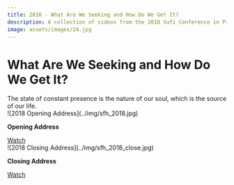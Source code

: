 ```yaml
---
title: 2018 - What Are We Seeking and How Do We Get It?
description: A collection of videos from the 2018 Sufi Conference in Pretoria, South Africa
image: assets/images/24.jpg
---
```


# What Are We Seeking and How Do We Get It?

<div class="callout6">
The state of constant presence is the nature of our soul, which is the source of our life.
</div>

<div markdown="1" class="card video sidebar center gemoji center-content">

<div markdown="2" class="video-image">
![2018 Opening Address](../img/sfh_2018.jpg)
</div>

**Opening Address**

<div markdown="3" class="video-link">
<a target="_blank" href="https://www.youtube.com/watch?v=6xSpVIIstUw">Watch</a>
</div>

</div>

<div markdown="1" class="card video sidebar center gemoji center-content">

<div markdown="2" class="video-image">
![2018 Closing Address](../img/sfh_2018_close.jpg)
</div>

**Closing Address**

<div markdown="3" class="video-link">
<a target="_blank" href="https://www.youtube.com/watch?v=EalphC3ihKY">Watch</a>
</div>

</div>